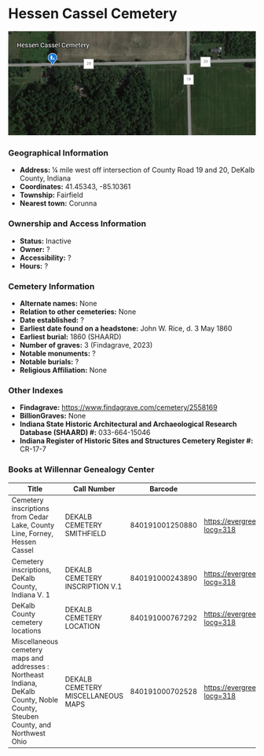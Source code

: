 # Hessen Cassel Cemetery

![Hessen Cassel Cemetery on Google Earth](https://github.com/FyoAtEPL/DeKalbCemeteries/blob/main/images/mapImages/HessenCasselEarth.png "Hessen Cassel Cemetery on Google Earth")

### Geographical Information
- **Address:** ¼ mile west off intersection of County Road 19 and 20, DeKalb County, Indiana
- **Coordinates:** 41.45343, -85.10361
- **Township:** Fairfield
- **Nearest town:** Corunna

### Ownership and Access Information
- **Status:** Inactive
- **Owner:** ?
- **Accessibility:** ?
- **Hours:** ?

### Cemetery Information
- **Alternate names:** None
- **Relation to other cemeteries:** None
- **Date established:** ?
- **Earliest date found on a headstone:** John W. Rice, d. 3 May 1860
- **Earliest burial:** 1860 (SHAARD)
- **Number of graves:** 3 (Findagrave, 2023)
- **Notable monuments:** ?
- **Notable burials:** ?
- **Religious Affiliation:** None

### Other Indexes
- **Findagrave:** https://www.findagrave.com/cemetery/2558169
- **BillionGraves:** None
- **Indiana State Historic Architectural and Archaeological Research Database (SHAARD) #:** 033-664-15046
- **Indiana Register of Historic Sites and Structures Cemetery Register #:** CR-17-7


### Books at Willennar Genealogy Center
| Title | Call Number | Barcode | Evergreen Record |
| ------------ | ------------ | ------------ | ------------ |
| Cemetery inscriptions from Cedar Lake, County Line, Forney, Hessen Cassel | DEKALB CEMETERY SMITHFIELD | 840191001250880 | https://evergreen.lib.in.us/eg/opac/record/20715557?locg=318 |
| Cemetery inscriptions, DeKalb County, Indiana V. 1 | DEKALB CEMETERY INSCRIPTION V.1 | 840191000243890 | https://evergreen.lib.in.us/eg/opac/record/20697937?locg=318 |
| DeKalb County cemetery locations | DEKALB CEMETERY LOCATION | 840191000767292 | https://evergreen.lib.in.us/eg/opac/record/20670319?locg=318 |
| Miscellaneous cemetery maps and addresses : Northeast Indiana, DeKalb County, Noble County, Steuben County, and Northwest Ohio | DEKALB CEMETERY MISCELLANEOUS MAPS | 840191000702528 | https://evergreen.lib.in.us/eg/opac/record/20673421?locg=318 |

